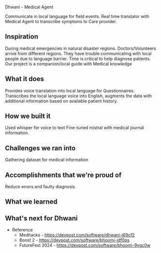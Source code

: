 Dhwani - Medical Agent

Communicate in local language for field events.  Real time translator with Medical Agent to transcribe symptoms to Care provider. 


## Inspiration

During medical emergencies in natural disaster regions. Doctors/Volunteers arrive from different regions.
They have trouble communicating with local people due to language barrier. Time is critical to help diagnose patients. Our project is a companion/local guide with Medical knowledge
## What it does

Provides voice translation into local language for Questionnaires.
Transcribes the local language voice into English, augments the data with additional information based on available patient history.

## How we built it
Used whisper for voice to text Fine-tuned mistral with medical journal information.
## Challenges we ran into
Gathering dataset for medical information
## Accomplishments that we're proud of
Reduce errors and faulty diagnosis
## What we learned

## What's next for Dhwani



- Reference
  - Medhacks - https://devpost.com/software/dhwani-i69cf2
  - Boost 2 - https://devpost.com/software/bhoomi-idf0ps
  - FutureFest 2024 - https://devpost.com/software/bhoomi-9vgc0w
